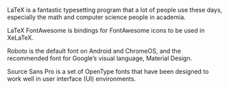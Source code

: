 LaTeX is a fantastic typesetting program that a lot of people use these days, especially the math and computer science people in academia.

LaTeX FontAwesome is bindings for FontAwesome icons to be used in XeLaTeX.

Roboto is the default font on Android and ChromeOS, and the recommended font for Google’s visual language, Material Design.

Source Sans Pro is a set of OpenType fonts that have been designed to work well in user interface (UI) environments.